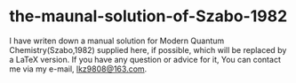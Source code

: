 # the-maunal-solution-of-Szabo-1982
I have writen down a manual solution for Modern Quantum Chemistry(Szabo,1982) supplied here, if possible, which will be replaced by a LaTeX version. 
If you have any question or advice for it, You can contact me via my e-mail, lkz9808@163.com.
